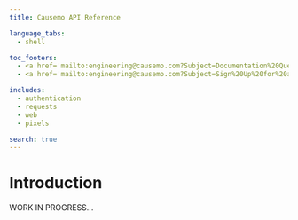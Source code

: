 ```yaml
---
title: Causemo API Reference

language_tabs:
  - shell

toc_footers:
  - <a href='mailto:engineering@causemo.com?Subject=Documentation%20Question' target='_top'>Questions</a>
  - <a href='mailto:engineering@causemo.com?Subject=Sign%20Up%20for%20a%20Developer%20Key' target='_top'>Sign Up for a Developer Key</a>

includes:
  - authentication
  - requests
  - web
  - pixels

search: true
---
```


Introduction
====================
WORK IN PROGRESS...


